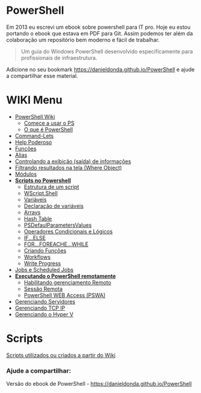 # PowerShell 

Em 2013 eu escrevi um ebook sobre powershell para IT pro. Hoje eu estou portando o ebook que estava em PDF para Git. Assim podemos ter além da colaboração um repositório bem moderno e fácil de trabalhar.

> Um guia do Windows PowerShell desenvolvido especificamente para profissionais de infraestrutura.

Adicione no seu bookmark https://danieldonda.github.io/PowerShell e ajude a compartilhar esse material.

# WIKI Menu

* [PowerShell Wiki](https://github.com/danieldonda/PowerShell/wiki)
  * [Comece a usar o PS](https://github.com/danieldonda/PowerShell/wiki/Comece-a-usar-o-PowerShell)
  * [O que é PowerShell](https://github.com/danieldonda/PowerShell/wiki/O-que-%C3%A9-PowerShell--%3F)
* [Command-Lets](https://github.com/danieldonda/PowerShell/wiki/Command-Lets)
* [Help Poderoso](https://github.com/danieldonda/PowerShell/wiki/Help-Poderoso)
* [Funções](https://github.com/danieldonda/PowerShell/wiki/Fun%C3%A7%C3%B5es)
* [Alias](https://github.com/danieldonda/PowerShell/wiki/Alias)
* [Controlando a exibição (saída) de informações](https://github.com/danieldonda/PowerShell/wiki/Controlando-a-exibi%C3%A7%C3%A3o-(sa%C3%ADda)-de-informa%C3%A7%C3%B5es)
* [Filtrando resultados na tela (Where Object)](https://github.com/danieldonda/PowerShell/wiki/Filtrando-resultados-na-tela-(Where-Object))
* [Módulos](https://github.com/danieldonda/PowerShell/wiki/M%C3%B3dulos)
* **[Scripts no Powershell](https://github.com/danieldonda/PowerShell/wiki/Scripts-no-PoweShell)**
  * [Estrutura de um script](https://github.com/danieldonda/PowerShell/wiki/Estrutura-de-um-script)
  * [WScript.Shell](https://github.com/danieldonda/PowerShell/wiki/WScript.Shell)
  * [Variáveis](https://github.com/danieldonda/PowerShell/wiki/Vari%C3%A1veis)
  * [Declaração de variáveis](https://github.com/danieldonda/PowerShell/wiki/Declara%C3%A7%C3%A3o-de-vari%C3%A1veis)
  * [Arrays](https://github.com/danieldonda/PowerShell/wiki/Arrays)
  * [Hash Table](https://github.com/danieldonda/PowerShell/wiki/Hash-Table)
  * [PSDefaulParametersValues](https://github.com/danieldonda/PowerShell/wiki/PSDefaulParametersValues)
  * [Operadores Condicionais e Lógicos](https://github.com/danieldonda/PowerShell/wiki/Operadores-Condicionais-e-L%C3%B3gicos)
  * [IF...ELSE](https://github.com/danieldonda/PowerShell/wiki/IF...ELSE)
  * [FOR…FOREACHE…WHILE](https://github.com/danieldonda/PowerShell/wiki/FOR%E2%80%A6FOREACHE%E2%80%A6WHILE)
  * [Criando Funções](https://github.com/danieldonda/PowerShell/wiki/Criando-Fun%C3%A7%C3%B5es)
  * [Workflows](https://github.com/danieldonda/PowerShell/wiki/Workflows)
  * [Write Progress](https://github.com/danieldonda/PowerShell/wiki/Write-Progress)
* [Jobs e Scheduled Jobs](https://github.com/danieldonda/PowerShell/wiki/Jobs-e-Scheduled-Jobs)
* **[Executando o PowerShell remotamente](https://github.com/danieldonda/PowerShell/wiki/Executando-o-PowerShell-remotamente)**
  * [Habilitando gerenciamento Remoto](https://github.com/danieldonda/PowerShell/wiki/Habilitando-gerenciamento-Remoto)
  * [Sessão Remota](https://github.com/danieldonda/PowerShell/wiki/Sess%C3%A3o-Remota)
  * [PowerShell WEB Access (PSWA)](https://github.com/danieldonda/PowerShell/wiki/PowerShell-WEB-Access-(PSWA))
* [Gerenciando Servidores](https://github.com/danieldonda/PowerShell/wiki/Gerenciando-Servidores)
* [Gerenciando TCP IP](https://github.com/danieldonda/PowerShell/wiki/Gerenciando-TCP-IP)
* [Gerenciando o Hyper V](https://github.com/danieldonda/PowerShell/wiki/Gerenciando-o-Hyper-V)

# Scripts
[Scripts utilizados ou criados a partir do Wiki](https://github.com/danieldonda/PowerShell/tree/master/Exemplos)


### Ajude a compartilhar:
Versão do ebook de PowerShell - https://danieldonda.github.io/PowerShell 

